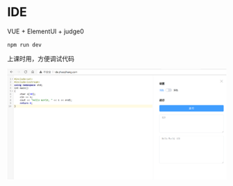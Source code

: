# IDE
 
VUE + ElementUI + judge0

```
npm run dev
```

上课时用，方便调试代码

![pic](https://github.com/Fromnowon/IDE/blob/main/pic/ide.PNG)
